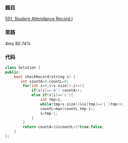 ### 题目
[551. Student Attendance Record I](https://leetcode-cn.com/problems/student-attendance-record-i/submissions/)
### 思路
4ms 80.74%


### 代码
```c++
class Solution {
public:
    bool checkRecord(string s) {
       int countA=0,countL=0;
        for(int i=0;i<s.size();i++){
            if(s[i]=='A') countA++;
            else if(s[i]=='L'){
                int tmp=i;
                while(tmp<s.size()&&s[tmp]=='L')tmp++;
                countL=max(countL,tmp-i);
                i=tmp-1;
            }
        }
        return countA<2&&countL<3?true:false;
    }
};
```

